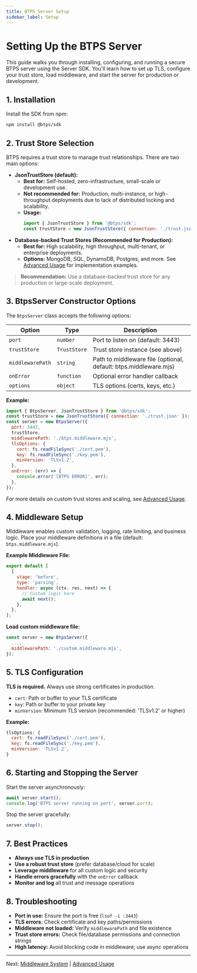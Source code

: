 ```yaml
---
title: BTPS Server Setup
sidebar_label: Setup
---
```


# Setting Up the BTPS Server

This guide walks you through installing, configuring, and running a secure BTPS server using the Server SDK. You'll learn how to set up TLS, configure your trust store, load middleware, and start the server for production or development.

## 1. Installation

Install the SDK from npm:

```bash
npm install @btps/sdk
```

## 2. Trust Store Selection

BTPS requires a trust store to manage trust relationships. There are two main options:

- **JsonTrustStore (default):**
  - **Best for:** Self-hosted, zero-infrastructure, small-scale or development use.
  - **Not recommended for:** Production, multi-instance, or high-throughput deployments due to lack of distributed locking and scalability.
  - **Usage:**
    ```js
    import { JsonTrustStore } from '@btps/sdk';
    const trustStore = new JsonTrustStore({ connection: './trust.json' });
    ```
- **Database-backed Trust Stores (Recommended for Production):**
  - **Best for:** High scalability, high throughput, multi-tenant, or enterprise deployments.
  - **Options:** MongoDB, SQL, DynamoDB, Postgres, and more. See [Advanced Usage](/docs/server/advanced-usages) for implementation examples.

> **Recommendation:** Use a database-backed trust store for any production or large-scale deployment.

## 3. BtpsServer Constructor Options

The `BtpsServer` class accepts the following options:

| Option           | Type         | Description                                                      |
| ---------------- | ------------ | ---------------------------------------------------------------- |
| `port`           | `number`     | Port to listen on (default: 3443)                                |
| `trustStore`     | `TrustStore` | Trust store instance (see above)                                 |
| `middlewarePath` | `string`     | Path to middleware file (optional, default: btps.middleware.mjs) |
| `onError`        | `function`   | Optional error handler callback                                  |
| `options`        | `object`     | TLS options (certs, keys, etc.)                                  |

**Example:**

```js
import { BtpsServer, JsonTrustStore } from '@btps/sdk';
const trustStore = new JsonTrustStore({ connection: './trust.json' });
const server = new BtpsServer({
  port: 3443,
  trustStore,
  middlewarePath: './btps.middleware.mjs',
  tlsOptions: {
    cert: fs.readFileSync('./cert.pem'),
    key: fs.readFileSync('./key.pem'),
    minVersion: 'TLSv1.2',
  },
  onError: (err) => {
    console.error('[BTPS ERROR]', err);
  },
});
```

For more details on custom trust stores and scaling, see [Advanced Usage](/docs/server/advanced-usages).

## 4. Middleware Setup

Middleware enables custom validation, logging, rate limiting, and business logic. Place your middleware definitions in a file (default: `btps.middleware.mjs`).

**Example Middleware File:**

```js
export default [
  {
    stage: 'before',
    type: 'parsing',
    handler: async (ctx, res, next) => {
      // Custom logic here
      await next();
    },
  },
];
```

**Load custom middleware file:**

```js
const server = new BtpsServer({
  ...,
  middlewarePath: './custom.middleware.mjs',
});
```

## 5. TLS Configuration

**TLS is required.** Always use strong certificates in production.

- `cert`: Path or buffer to your TLS certificate
- `key`: Path or buffer to your private key
- `minVersion`: Minimum TLS version (recommended: 'TLSv1.2' or higher)

**Example:**

```js
tlsOptions: {
  cert: fs.readFileSync('./cert.pem'),
  key: fs.readFileSync('./key.pem'),
  minVersion: 'TLSv1.2',
}
```

## 6. Starting and Stopping the Server

Start the server asynchronously:

```js
await server.start();
console.log('BTPS server running on port', server.port);
```

Stop the server gracefully:

```js
server.stop();
```

## 7. Best Practices

- **Always use TLS in production**
- **Use a robust trust store** (prefer database/cloud for scale)
- **Leverage middleware** for all custom logic and security
- **Handle errors gracefully** with the `onError` callback
- **Monitor and log** all trust and message operations

## 8. Troubleshooting

- **Port in use:** Ensure the port is free (`lsof -i :3443`)
- **TLS errors:** Check certificate and key paths/permissions
- **Middleware not loaded:** Verify `middlewarePath` and file existence
- **Trust store errors:** Check file/database permissions and connection strings
- **High latency:** Avoid blocking code in middleware; use async operations

---

Next: [Middleware System](/docs/server/middlewares) | [Advanced Usage](/docs/server/advanced-usages)
